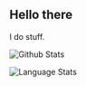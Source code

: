 ## Hello there

I do stuff.

![Github Stats](https://github-readme-stats.vercel.app/api?username=Calbabreaker&show_icons=true&theme=dracula)

![Language Stats](https://github-readme-stats.vercel.app/api/top-langs/?username=calbabreaker&layout=compact&theme=dracula)
